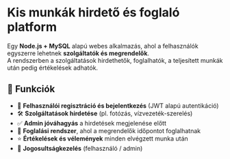 # Kis munkák hirdető és foglaló platform

Egy **Node.js + MySQL** alapú webes alkalmazás, ahol a felhasználók egyszerre lehetnek **szolgáltatók és megrendelők**.  
A rendszerben a szolgáltatások hirdethetők, foglalhatók, a teljesített munkák után pedig értékelések adhatók.

## 🚀 Funkciók

- 👤 **Felhasználói regisztráció és bejelentkezés** (JWT alapú autentikáció)  
- 🛠️ **Szolgáltatások hirdetése** (pl. fotózás, vízvezeték-szerelés)  
- ✅ **Admin jóváhagyás** a hirdetések megjelenése előtt  
- 📅 **Foglalási rendszer**, ahol a megrendelők időpontot foglalhatnak  
- ⭐ **Értékelések és vélemények** minden elvégzett munka után  
- 🔐 **Jogosultságkezelés** (felhasználó / admin)  